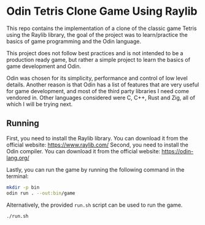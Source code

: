 # Odin Tetris Clone Game Using Raylib

This repo contains the implementation of a clone of the classic game Tetris using the Raylib library,
the goal of the project was to learn/practice the basics of game programming and the Odin language.

This project does not follow best practices and is not intended to be a production ready game,
but rather a simple project to learn the basics of game development and Odin.

Odin was chosen for its simplicity, performance and control of low level details. Another reason is that Odin has a list
of features that are very useful for game development, and most of the third party libraries I need come vendored in.
Other languages considered were C, C++, Rust and Zig, all of which I will be trying next.

## Running

First, you need to install the Raylib library. You can download it from the official website: https://www.raylib.com/
Second, you need to install the Odin compiler. You can download it from the official website: https://odin-lang.org/

Lastly, you can run the game by running the following command in the terminal:

```bash
mkdir -p bin
odin run . --out:bin/game
```

Alternatively, the provided `run.sh` script can be used to run the game.

```bash
./run.sh
```
